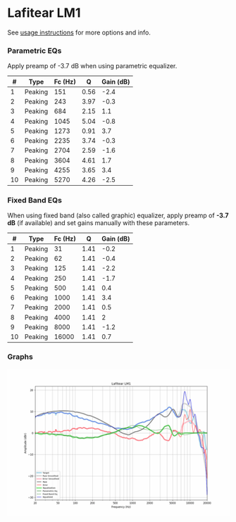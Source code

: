 # Lafitear LM1
See [usage instructions](https://github.com/jaakkopasanen/AutoEq#usage) for more options and info.

### Parametric EQs
Apply preamp of -3.7 dB when using parametric equalizer.

|   # | Type    |   Fc (Hz) |    Q |   Gain (dB) |
|-----|---------|-----------|------|-------------|
|   1 | Peaking |       151 | 0.56 |        -2.4 |
|   2 | Peaking |       243 | 3.97 |        -0.3 |
|   3 | Peaking |       684 | 2.15 |         1.1 |
|   4 | Peaking |      1045 | 5.04 |        -0.8 |
|   5 | Peaking |      1273 | 0.91 |         3.7 |
|   6 | Peaking |      2235 | 3.74 |        -0.3 |
|   7 | Peaking |      2704 | 2.59 |        -1.6 |
|   8 | Peaking |      3604 | 4.61 |         1.7 |
|   9 | Peaking |      4255 | 3.65 |         3.4 |
|  10 | Peaking |      5270 | 4.26 |        -2.5 |

### Fixed Band EQs
When using fixed band (also called graphic) equalizer, apply preamp of **-3.7 dB** (if available) and set gains manually with these parameters.

|   # | Type    |   Fc (Hz) |    Q |   Gain (dB) |
|-----|---------|-----------|------|-------------|
|   1 | Peaking |        31 | 1.41 |        -0.2 |
|   2 | Peaking |        62 | 1.41 |        -0.4 |
|   3 | Peaking |       125 | 1.41 |        -2.2 |
|   4 | Peaking |       250 | 1.41 |        -1.7 |
|   5 | Peaking |       500 | 1.41 |         0.4 |
|   6 | Peaking |      1000 | 1.41 |         3.4 |
|   7 | Peaking |      2000 | 1.41 |         0.5 |
|   8 | Peaking |      4000 | 1.41 |         2   |
|   9 | Peaking |      8000 | 1.41 |        -1.2 |
|  10 | Peaking |     16000 | 1.41 |         0.7 |

### Graphs
![](./Lafitear%20LM1.png)
